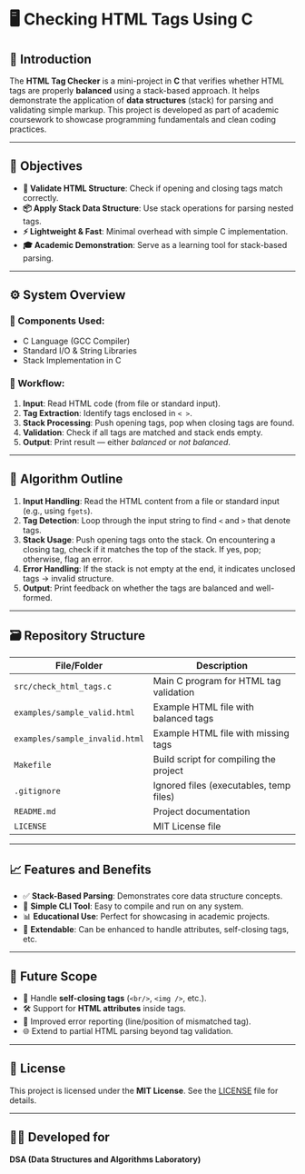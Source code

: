 
# 🖥️ Checking HTML Tags Using C  

## 🌟 Introduction  

The **HTML Tag Checker** is a mini-project in **C** that verifies whether HTML tags are properly **balanced** using a stack-based approach. It helps demonstrate the application of **data structures** (stack) for parsing and validating simple markup. This project is developed as part of academic coursework to showcase programming fundamentals and clean coding practices.  

---  

## 🎯 Objectives  

- **📑 Validate HTML Structure**: Check if opening and closing tags match correctly.  
- **📦 Apply Stack Data Structure**: Use stack operations for parsing nested tags.  
- **⚡ Lightweight & Fast**: Minimal overhead with simple C implementation.  
- **🎓 Academic Demonstration**: Serve as a learning tool for stack-based parsing.  

---  

## ⚙️ System Overview  

### 🔌 Components Used:  
- C Language (GCC Compiler)  
- Standard I/O & String Libraries  
- Stack Implementation in C  

### 🚀 Workflow:  
1. **Input**: Read HTML code (from file or standard input).  
2. **Tag Extraction**: Identify tags enclosed in `< >`.  
3. **Stack Processing**: Push opening tags, pop when closing tags are found.  
4. **Validation**: Check if all tags are matched and stack ends empty.  
5. **Output**: Print result — either *balanced* or *not balanced*.  

---    

## 📜 Algorithm Outline  

1. **Input Handling**: Read the HTML content from a file or standard input (e.g., using `fgets`).  
2. **Tag Detection**: Loop through the input string to find `<` and `>` that denote tags.  
3. **Stack Usage**: Push opening tags onto the stack. On encountering a closing tag, check if it matches the top of the stack. If yes, pop; otherwise, flag an error.  
4. **Error Handling**: If the stack is not empty at the end, it indicates unclosed tags → invalid structure.  
5. **Output**: Print feedback on whether the tags are balanced and well-formed.  

---

## 🗃️ Repository Structure  

| File/Folder               | Description                                |
|----------------------------|--------------------------------------------|
| `src/check_html_tags.c`   | Main C program for HTML tag validation      |
| `examples/sample_valid.html` | Example HTML file with balanced tags      |
| `examples/sample_invalid.html` | Example HTML file with missing tags     |
| `Makefile`                | Build script for compiling the project      |
| `.gitignore`              | Ignored files (executables, temp files)     |
| `README.md`               | Project documentation                      |
| `LICENSE`                 | MIT License file                           |  

---  

## 📈 Features and Benefits  

- ✅ **Stack-Based Parsing**: Demonstrates core data structure concepts.  
- 🔄 **Simple CLI Tool**: Easy to compile and run on any system.  
- 📊 **Educational Use**: Perfect for showcasing in academic projects.  
- 🧩 **Extendable**: Can be enhanced to handle attributes, self-closing tags, etc.  

---  

## 🔮 Future Scope  

- 📱 Handle **self-closing tags** (`<br/>`, `<img />`, etc.).  
- 🛠️ Support for **HTML attributes** inside tags.  
- 📝 Improved error reporting (line/position of mismatched tag).  
- 🌐 Extend to partial HTML parsing beyond tag validation.  

---  

## 📜 License  

This project is licensed under the **MIT License**. See the [LICENSE](LICENSE) file for details.  

---

## 👨‍💻 Developed for  

**DSA (Data Structures and Algorithms Laboratory)**  
